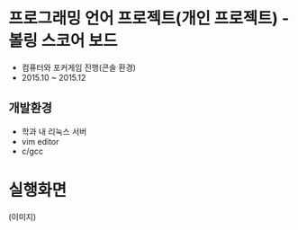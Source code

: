 # 프로그래밍 언어 프로젝트(개인 프로젝트) - 볼링 스코어 보드
- 컴퓨터와 포커게임 진행(콘솔 환경)
- 2015.10 ~ 2015.12

## 개발환경
- 학과 내 리눅스 서버
- vim editor
- c/gcc

# 실행화면
(이미지)

